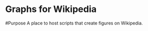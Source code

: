 Graphs for Wikipedia
====================

#Purpose
A place to host scripts that create figures on Wikipedia.

